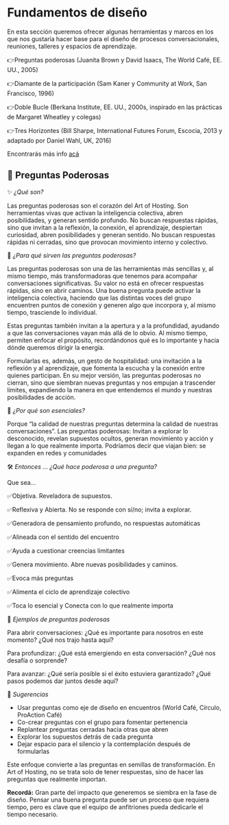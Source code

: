 # Fundamentos de diseño
En esta sección queremos ofrecer algunas herramientas y marcos en los que nos gustaría hacer base para el diseño de procesos conversacionales, reuniones, talleres y espacios de aprendizaje. 

👉Preguntas poderosas (Juanita Brown y David Isaacs, The World Café, EE. UU., 2005)

👉Diamante de la participación (Sam Kaner y Community at Work, San Francisco, 1996)

👉Doble Bucle (Berkana Institute, EE. UU., 2000s, inspirado en las prácticas de Margaret Wheatley y colegas)

👉Tres Horizontes (Bill Sharpe, International Futures Forum, Escocia, 2013 y adaptado por Daniel Wahl, UK, 2016)

Encontrarás más info [acá](https://padlet.com/vreg/biblioteca-art-of-hosting-profundizaci-n-t3hx53qjdc2xovx2.md)


## 💚 Preguntas Poderosas
✨ _¿Qué son?_

Las preguntas poderosas son el corazón del Art of Hosting. Son herramientas vivas que activan la inteligencia colectiva, abren posibilidades, y generan sentido profundo. No buscan respuestas rápidas, sino que invitan a la reflexión, la conexión, el aprendizaje, despiertan curiosidad, abren posibilidades y generan sentido. No buscan respuestas rápidas ni cerradas, sino que provocan movimiento interno y colectivo.

🧭 _¿Para qué sirven las preguntas poderosas?_

Las preguntas poderosas son una de las herramientas más sencillas y, al mismo tiempo, más transformadoras que tenemos para acompañar conversaciones significativas. Su valor no está en ofrecer respuestas rápidas, sino en abrir caminos. Una buena pregunta puede activar la inteligencia colectiva, haciendo que las distintas voces del grupo encuentren puntos de conexión y generen algo que incorpora y, al mismo tiempo, trasciende lo individual.

Estas preguntas también invitan a la apertura y a la profundidad, ayudando a que las conversaciones vayan más allá de lo obvio. Al mismo tiempo, permiten enfocar el propósito, recordándonos qué es lo importante y hacia dónde queremos dirigir la energía.

Formularlas es, además, un gesto de hospitalidad: una invitación a la reflexión y al aprendizaje, que fomenta la escucha y la conexión entre quienes participan. En su mejor versión, las preguntas poderosas no cierran, sino que siembran nuevas preguntas y nos empujan a trascender límites, expandiendo la manera en que entendemos el mundo y nuestras posibilidades de acción.

🧭 _¿Por qué son esenciales?_

Porque “la calidad de nuestras preguntas determina la calidad de nuestras conversaciones”. 
Las preguntas poderosas: Invitan a explorar lo desconocido, revelan supuestos ocultos, generan movimiento y acción y llegan a lo que realmente importa.
Podríamos decir que viajan bien: se expanden en redes y comunidades

🛠️ _Entonces … ¿Qué hace poderosa a una pregunta?_

Que sea…

✅Objetiva. Reveladora de supuestos.

✅Reflexiva y Abierta. No se responde con sí/no; invita a explorar.

✅Generadora de pensamiento profundo, no respuestas automáticas

✅Alineada con el sentido del encuentro

✅Ayuda a cuestionar creencias limitantes

✅Genera movimiento. Abre nuevas posibilidades y caminos.

✅Evoca más preguntas

✅Alimenta el ciclo de aprendizaje colectivo

✅Toca lo esencial y Conecta con lo que realmente importa



🌱 _Ejemplos de preguntas poderosas_

Para abrir conversaciones:
¿Qué es importante para nosotros en este momento?
¿Qué nos trajo hasta aquí?


Para profundizar:
¿Qué está emergiendo en esta conversación?
¿Qué nos desafía o sorprende?


Para avanzar:
¿Qué sería posible si el éxito estuviera garantizado?
¿Qué pasos podemos dar juntos desde aquí?



🎨 _Sugerencias_
- Usar preguntas como eje de diseño en encuentros (World Café, Círculo, ProAction Café)
- Co-crear preguntas con el grupo para fomentar pertenencia
- Replantear preguntas cerradas hacia otras que abren
- Explorar los supuestos detrás de cada pregunta
- Dejar espacio para el silencio y la contemplación después de formularlas

Este enfoque convierte a las preguntas en semillas de transformación. En Art of Hosting, no se trata solo de tener respuestas, sino de hacer las preguntas que realmente importan.

**Recordá:** Gran parte del impacto que generemos se siembra en la fase de diseño. Pensar una buena pregunta puede ser un proceso que requiera tiempo, pero es clave que el equipo de anfitriones pueda dedicarle el tiempo necesario.

